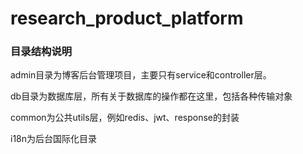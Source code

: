 # research_product_platform
### 目录结构说明

admin目录为博客后台管理项目，主要只有service和controller层。

db目录为数据库层，所有关于数据库的操作都在这里，包括各种传输对象

common为公共utils层，例如redis、jwt、response的封装

i18n为后台国际化目录

